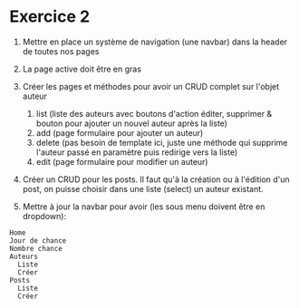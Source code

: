 # Exercice 2

1. Mettre en place un système de navigation (une navbar) dans la header de toutes nos pages

2. La page active doit être en gras

3. Créer les pages et méthodes pour avoir un CRUD complet sur l'objet auteur
   1. list (liste des auteurs avec boutons d'action éditer, supprimer & bouton pour ajouter un nouvel auteur après la liste)
   2. add (page formulaire pour ajouter un auteur)
   3. delete (pas besoin de template ici, juste une méthode qui supprime l'auteur passé en paramètre puis redirige vers la liste)
   4. edit (page formulaire pour modifier un auteur)

4. Créer un CRUD pour les posts. Il faut qu'à la création ou à l'édition d'un post, on puisse choisir dans une liste (select) un auteur existant.

5. Mettre à jour la navbar pour avoir (les sous menu doivent être en dropdown):
```shell
Home
Jour de chance
Nombre chance
Auteurs
  Liste
  Créer
Posts
  Liste
  Créer
```